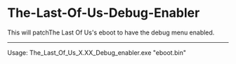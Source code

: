 # The-Last-Of-Us-Debug-Enabler
This will patchThe Last Of Us's eboot to have the debug menu enabled.

----------------------------------------------------------------------

Usage: The_Last_Of_Us_X.XX_Debug_enabler.exe "eboot.bin"
